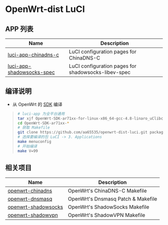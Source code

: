 OpenWrt-dist LuCI
===

APP 列表
---

 Name                           | Description
 -------------------------------|-----------------------------------------------
 [luci-app-chinadns-c][1]       | LuCI configuration pages for ChinaDNS-C
 [luci-app-shadowsocks-spec][0] | LuCI configuration pages for shadowsocks-libev-spec

编译说明
---

 - 从 OpenWrt 的 [SDK][S] 编译  

 > ```bash
 > # luci-app 为全平台通用
 > tar xjf OpenWrt-SDK-ar71xx-for-linux-x86_64-gcc-4.8-linaro_uClibc-0.9.33.2.tar.bz2
 > cd OpenWrt-SDK-ar71xx-*
 > # 获取 Makefile
 > git clone https://github.com/aa65535/openwrt-dist-luci.git package/openwrt-dist-luci
 > # 选择要编译的包 LuCI -> 3. Applications
 > make menuconfig
 > # 开始编译
 > make V=99
 > ```

相关项目
---

 Name                     | Description
 -------------------------|-----------------------------------
 [openwrt-chinadns][5]    | OpenWrt's ChinaDNS-C Makefile
 [openwrt-dnsmasq][6]     | OpenWrt's Dnsmasq Patch & Makefile
 [openwrt-shadowsocks][7] | OpenWrt's ShadowSocks Makefile
 [openwrt-shadowvpn][8]   | OpenWrt's ShadowVPN Makefile


  [0]: https://sourceforge.net/projects/openwrt-dist/files/luci-app/shadowsocks-spec/
  [1]: https://sourceforge.net/projects/openwrt-dist/files/luci-app/chinadns-c/
  [5]: https://github.com/aa65535/openwrt-chinadns
  [6]: https://github.com/aa65535/openwrt-dnsmasq
  [7]: https://github.com/aa65535/openwrt-shadowsocks
  [8]: https://github.com/aa65535/openwrt-shadowvpn
  [S]: http://downloads.openwrt.org/snapshots/trunk/
